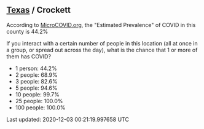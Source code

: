 
## [Texas](/united-states/texas) / Crockett

According to [MicroCOVID.org](http://microcovid.org),
the "Estimated Prevalence" of COVID in this county is 44.2%

If you interact with a certain number of people in this location
(all at once in a group, or spread out across the day), what is the chance that
1 or more of them has COVID?

- 1 person: 44.2%
- 2 people: 68.9%
- 3 people: 82.6%
- 5 people: 94.6%
- 10 people: 99.7%
- 25 people: 100.0%
- 100 people: 100.0%

Last updated: 2020-12-03 00:21:19.997658 UTC
